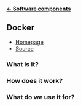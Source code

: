 #### [← Software components](README.md)
## Docker
* [Homepage](https://www.docker.com/docker-engine)
* [Source](https://github.com/docker/docker)

### What is it?

### How does it work?

### What do we use it for?
